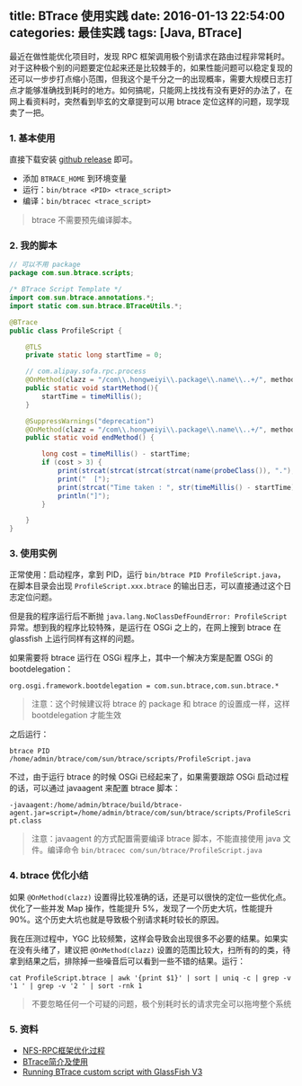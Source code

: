 title: BTrace 使用实践
date: 2016-01-13 22:54:00
categories: 最佳实践
tags: [Java, BTrace]
---

最近在做性能优化项目时，发现 RPC 框架调用极个别请求在路由过程非常耗时。对于这种极个别的问题要定位起来还是比较棘手的，如果性能问题可以稳定复现的还可以一步步打点缩小范围，但我这个是千分之一的出现概率，需要大规模日志打点才能够准确找到耗时的地方。如何搞呢，只能网上找找有没有更好的办法了，在网上看资料时，突然看到毕玄的文章提到可以用 btrace 定位这样的问题，现学现卖了一把。

<!--more-->

### 1. 基本使用

直接下载安装 [github release](https://github.com/jbachorik/btrace/releases/tag/v1.3.4) 即可。

* 添加 `BTRACE_HOME` 到环境变量
* 运行：`bin/btrace <PID> <trace_script>`
* 编译：`bin/btracec <trace_script>`

> btrace 不需要预先编译脚本。


### 2. 我的脚本


``` java
// 可以不用 package
package com.sun.btrace.scripts;

/* BTrace Script Template */
import com.sun.btrace.annotations.*;
import static com.sun.btrace.BTraceUtils.*;

@BTrace
public class ProfileScript {

    @TLS
    private static long startTime = 0;

    // com.alipay.sofa.rpc.process
    @OnMethod(clazz = "/com\\.hongweiyi\\.package\\.name\\..+/", method = "/.+/")
    public static void startMethod(){
        startTime = timeMillis();
    }

    @SuppressWarnings("deprecation")
    @OnMethod(clazz = "/com\\.hongweiyi\\.package\\.name\\..+/", method = "/.+/", location = @Location(Kind.RETURN))
    public static void endMethod() {

        long cost = timeMillis() - startTime;
        if (cost > 3) {
            print(strcat(strcat(strcat(strcat(name(probeClass()), "."), probeMethod()), ":"), str(probeLine())));
            print("  [");
            print(strcat("Time taken : ", str(timeMillis() - startTime)));
            println("]");
        }

    }
}
```

### 3. 使用实例

正常使用：启动程序，拿到 PID，运行 `bin/btrace PID ProfileScript.java`，在脚本目录会出现 `ProfileScript.xxx.btrace` 的输出日志，可以直接通过这个日志定位问题。

但是我的程序运行后不断抛 `java.lang.NoClassDefFoundError: ProfileScript` 异常。想到我的程序比较特殊，是运行在 OSGi 之上的，在网上搜到 btrace 在 glassfish 上运行同样有这样的问题。

如果需要将 btrace 运行在 OSGi 程序上，其中一个解决方案是配置 OSGi 的 bootdelegation：

`org.osgi.framework.bootdelegation = com.sun.btrace,com.sun.btrace.*`

> 注意：这个时候建议将 btrace 的 package 和 btrace 的设置成一样，这样 bootdelegation 才能生效

之后运行：

`btrace PID /home/admin/btrace/com/sun/btrace/scripts/ProfileScript.java`

不过，由于运行 btrace 的时候 OSGi 已经起来了，如果需要跟踪 OSGi 启动过程的话，可以通过 javaagent 来配置 btrace 脚本：

`-javaagent:/home/admin/btrace/build/btrace-agent.jar=script=/home/admin/btrace/com/sun/btrace/scripts/ProfileScript.class`

> 注意：javaagent 的方式配置需要编译 btrace 脚本，不能直接使用 java 文件。编译命令 `bin/btracec com/sun/btrace/ProfileScript.java`

### 4. btrace 优化小结

如果 `@OnMethod(clazz)` 设置得比较准确的话，还是可以很快的定位一些优化点。优化了一些并发 Map 操作，性能提升 5%，发现了一个历史大坑，性能提升 90%。这个历史大坑也就是导致极个别请求耗时较长的原因。

我在压测过程中，YGC 比较频繁，这样会导致会出现很多不必要的结果。如果实在没有头绪了，建议把 `@OnMethod(clazz)` 设置的范围比较大，扫所有的的类，待拿到结果之后，排除掉一些噪音后可以看到一些不错的结果。运行：

`cat ProfileScript.btrace | awk '{print $1}' | sort | uniq -c | grep -v '1 ' | grep -v '2 ' | sort -rnk 1`

> 不要忽略任何一个可疑的问题，极个别耗时长的请求完全可以拖垮整个系统

### 5. 资料

* [NFS-RPC框架优化过程](http://bluedavy.me/?p=334)
* [BTrace简介及使用](http://blog.csdn.net/wildandfly/article/details/21107661)
* [Running BTrace custom script with GlassFish V3](https://blogs.oracle.com/nishigaya/entry/btrace_with_glassfish_v3)
